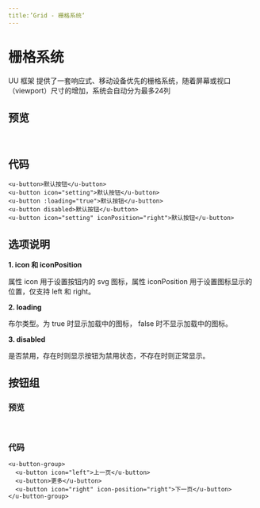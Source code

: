 ```yaml
---
title:’Grid - 栅格系统‘
---
```


# 栅格系统

UU 框架 提供了一套响应式、移动设备优先的栅格系统，随着屏幕或视口（viewport）尺寸的增加，系统会自动分为最多24列

## 预览
<br/>
<ClientOnly>
  <button-demo/>
</ClientOnly>

## 代码
```vue
<u-button>默认按钮</u-button>
<u-button icon="setting">默认按钮</u-button>
<u-button :loading="true">默认按钮</u-button>
<u-button disabled>默认按钮</u-button>
<u-button icon="setting" iconPosition="right">默认按钮</u-button>
```

## 选项说明

**1. icon 和 iconPosition**

属性 icon 用于设置按钮内的 svg 图标，属性 iconPosition 用于设置图标显示的位置，仅支持 left 和 right。

**2. loading**

布尔类型。为 true 时显示加载中的图标， false 时不显示加载中的图标。

**3. disabled**

是否禁用，存在时则显示按钮为禁用状态，不存在时则正常显示。

## 按钮组

### 预览
<br/>
<ClientOnly>
  <button-group-demo/>
</ClientOnly>

### 代码
```vue
<u-button-group>
  <u-button icon="left">上一页</u-button>
  <u-button>更多</u-button>
  <u-button icon="right" icon-position="right">下一页</u-button>
</u-button-group>
```
